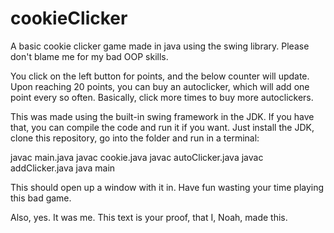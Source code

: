 # cookieClicker
A basic cookie clicker game made in java using the swing library. Please don't blame me for my bad OOP skills.

You click on the left button for points, and the below counter will update. Upon reaching 20 points, you can buy an autoclicker, which will add one point every so often. Basically, click more times to buy more autoclickers.

This was made using the built-in swing framework in the JDK. If you have that, you can compile the code and run it if you want. Just install the JDK, clone this repository, go into the folder and run in a terminal:

javac main.java
javac cookie.java
javac autoClicker.java
javac addClicker.java
java main

This should open up a window with it in. Have fun wasting your time playing this bad game.

Also, yes. It was me. This text is your proof, that I, Noah, made this.
